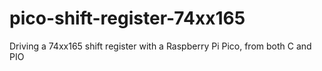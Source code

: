 # pico-shift-register-74xx165
Driving a 74xx165 shift register with a Raspberry Pi Pico, from both C and PIO
